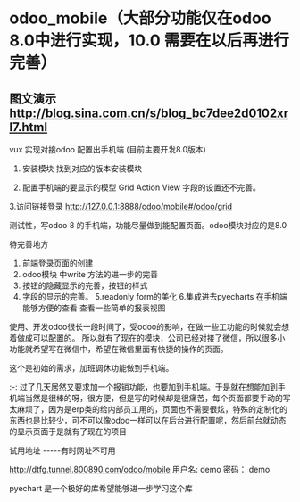 # odoo_mobile（大部分功能仅在odoo 8.0中进行实现，10.0 需要在以后再进行完善）
## 图文演示 http://blog.sina.com.cn/s/blog_bc7dee2d0102xrl7.html
vux 实现对接odoo 配置出手机端 (目前主要开发8.0版本)
1. 安装模块
  找到对应的版本安装模块
    
2. 配置手机端的要显示的模型 Grid Action View
   字段的设置还不完善。
   
3.访问链接登录 http://127.0.0.1:8888/odoo/mobile#/odoo/grid
  
测试性，写odoo 8 的手机端，功能尽量做到能配置页面。odoo模块对应的是8.0

待完善地方

1. 前端登录页面的创建
2. odoo模块 中write 方法的进一步的完善
3. 按钮的隐藏显示的完善，按钮的样式
4. 字段的显示的完善。
5.readonly form的美化
6.集成进去pyecharts 在手机端能够方便的查看 查看一些简单的报表视图

使用、开发odoo很长一段时间了，受odoo的影响，在做一些工功能的时候就会想着做成可以配置的。
所以就有了现在的模块，公司已经对接了微信，所以很多小功能就希望写在微信中，希望在微信里面有快捷的操作的页面。

这个是初始的需求，加班调休功能做到手机端。

:-: 过了几天居然又要求加一个报销功能，也要加到手机端。于是就在想能加到手机端当然是很棒的呀，很方便，但是写的时候却是很痛苦，每个页面都要手动的写太麻烦了，因为是erp类的给内部员工用的，页面也不需要很炫，特殊的定制化的东西也是比较少，可不可以像odoo一样可以在后台进行配置呢，然后前台就动态的显示页面于是就有了现在的项目


试用地址 -----有时网址不可用

http://dtfg.tunnel.800890.com/odoo/mobile
用户名: demo 密码： demo

pyechart 是一个极好的库希望能够进一步学习这个库

